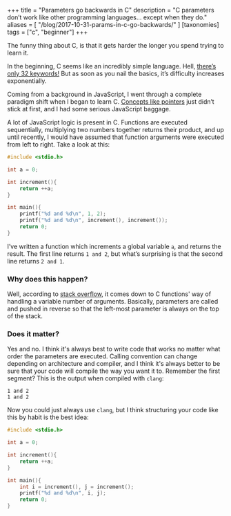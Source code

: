+++
title = "Parameters go backwards in C"
description = "C parameters don’t work like other programming languages… except when they do."
aliases = [ "/blog/2017-10-31-params-in-c-go-backwards/" ]
[taxonomies]
tags = ["c", "beginner"]
+++

The funny thing about C, is that it gets harder the longer you spend trying to learn it.

In the beginning, C seems like an incredibly simple language. Hell, [there’s only 32 keywords!][32-keywords] But as soon as you nail the basics, it’s difficulty increases exponentially.

Coming from a background in JavaScript, I went through a complete paradigm shift when I began to learn C. [Concepts like pointers](https://www.guru99.com/c-pointers.html) just didn’t stick at first, and I had some serious JavaScript baggage.

A lot of JavaScript logic is present in C. Functions are executed sequentially, multiplying two numbers together returns their product, and up until recently, I would have assumed that function arguments were executed from left to right. Take a look at this:

```c
#include <stdio.h>

int a = 0;

int increment(){
    return ++a;
}

int main(){
    printf("%d and %d\n", 1, 2);
    printf("%d and %d\n", increment(), increment());
    return 0;
}
```

I’ve written a function which increments a global variable `a`, and returns the result. The first line returns `1 and 2`, but what’s surprising is that the second line returns `2 and 1`.

### Why does this happen?

Well, according to [stack overflow][passing-args-reverse], it comes down to C functions' way of handling a variable number of arguments. Basically, parameters are called and pushed in reverse so that the left-most parameter is always on the top of the stack.

### Does it matter?

Yes and no. I think it's always best to write code that works no matter what order the parameters are executed. Calling convention can change depending on architecture and compiler, and I think it's always better to be sure that your code will compile the way you want it to. Remember the first segment? This is the output when compiled with `clang`:

```
1 and 2
1 and 2
```

Now you could just always use `clang`, but I think structuring your code like this by habit is the best idea:

```c
#include <stdio.h>

int a = 0;

int increment(){
    return ++a;
}

int main(){
    int i = increment(), j = increment();
    printf("%d and %d\n", i, j);
    return 0;
}
```

[passing-args-reverse]: https://stackoverflow.com/questions/18690322/what-is-the-point-of-passing-arguments-in-the-reverse-order-in-c
[32-keywords]: https://www.programiz.com/c-programming/list-all-keywords-c-language
